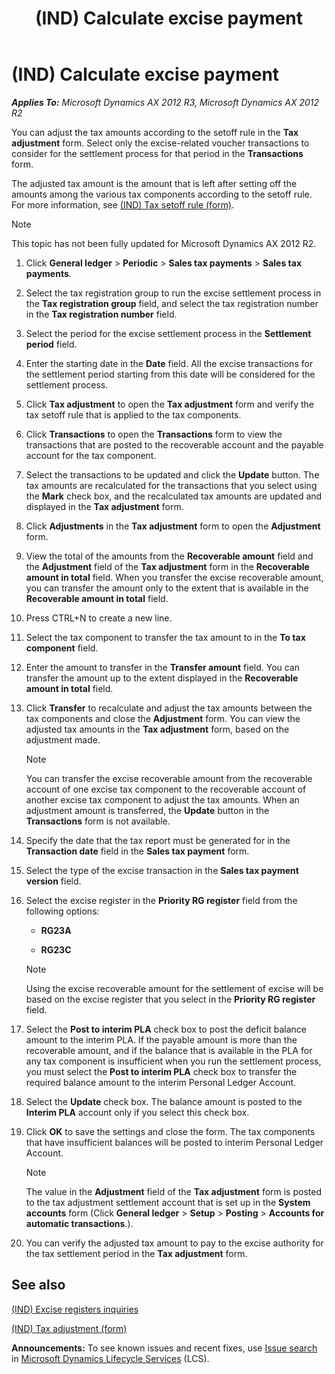 ﻿---
title: (IND) Calculate excise payment
TOCTitle: (IND) Calculate excise payment
ms:assetid: d25eeb65-3710-4b7b-aa18-db5b4f1ff409
ms:mtpsurl: https://technet.microsoft.com/en-us/library/JJ664941(v=AX.60)
ms:contentKeyID: 49386270
ms.date: 04/18/2014
mtps_version: v=AX.60
---

# (IND) Calculate excise payment 


_**Applies To:** Microsoft Dynamics AX 2012 R3, Microsoft Dynamics AX 2012 R2_

You can adjust the tax amounts according to the setoff rule in the **Tax adjustment** form. Select only the excise-related voucher transactions to consider for the settlement process for that period in the **Transactions** form.

The adjusted tax amount is the amount that is left after setting off the amounts among the various tax components according to the setoff rule. For more information, see [(IND) Tax setoff rule (form)](https://technet.microsoft.com/en-us/library/jj677818\(v=ax.60\)).


> [!NOTE]
> <P>This topic has not been fully updated for Microsoft Dynamics AX 2012 R2.</P>



1.  Click **General ledger** \> **Periodic** \> **Sales tax payments** \> **Sales tax payments**.

2.  Select the tax registration group to run the excise settlement process in the **Tax registration group** field, and select the tax registration number in the **Tax registration number** field.

3.  Select the period for the excise settlement process in the **Settlement period** field.

4.  Enter the starting date in the **Date** field. All the excise transactions for the settlement period starting from this date will be considered for the settlement process.

5.  Click **Tax adjustment** to open the **Tax adjustment** form and verify the tax setoff rule that is applied to the tax components.

6.  Click **Transactions** to open the **Transactions** form to view the transactions that are posted to the recoverable account and the payable account for the tax component.

7.  Select the transactions to be updated and click the **Update** button. The tax amounts are recalculated for the transactions that you select using the **Mark** check box, and the recalculated tax amounts are updated and displayed in the **Tax adjustment** form.

8.  Click **Adjustments** in the **Tax adjustment** form to open the **Adjustment** form.

9.  View the total of the amounts from the **Recoverable amount** field and the **Adjustment** field of the **Tax adjustment** form in the **Recoverable amount in total** field. When you transfer the excise recoverable amount, you can transfer the amount only to the extent that is available in the **Recoverable amount in total** field.

10. Press CTRL+N to create a new line.

11. Select the tax component to transfer the tax amount to in the **To tax component** field.

12. Enter the amount to transfer in the **Transfer amount** field. You can transfer the amount up to the extent displayed in the **Recoverable amount in total** field.

13. Click **Transfer** to recalculate and adjust the tax amounts between the tax components and close the **Adjustment** form. You can view the adjusted tax amounts in the **Tax adjustment** form, based on the adjustment made.
    

    > [!NOTE]
    > <P>You can transfer the excise recoverable amount from the recoverable account of one excise tax component to the recoverable account of another excise tax component to adjust the tax amounts. When an adjustment amount is transferred, the <STRONG>Update</STRONG> button in the <STRONG>Transactions</STRONG> form is not available.</P>



14. Specify the date that the tax report must be generated for in the **Transaction date** field in the **Sales tax payment** form.

15. Select the type of the excise transaction in the **Sales tax payment version** field.

16. Select the excise register in the **Priority RG register** field from the following options:
    
      - **RG23A**
    
      - **RG23C**
    

    > [!NOTE]
    > <P>Using the excise recoverable amount for the settlement of excise will be based on the excise register that you select in the <STRONG>Priority RG register</STRONG> field.</P>



17. Select the **Post to interim PLA** check box to post the deficit balance amount to the interim PLA. If the payable amount is more than the recoverable amount, and if the balance that is available in the PLA for any tax component is insufficient when you run the settlement process, you must select the **Post to interim PLA** check box to transfer the required balance amount to the interim Personal Ledger Account.

18. Select the **Update** check box. The balance amount is posted to the **Interim PLA** account only if you select this check box.

19. Click **OK** to save the settings and close the form. The tax components that have insufficient balances will be posted to interim Personal Ledger Account.
    

    > [!NOTE]
    > <P>The value in the <STRONG>Adjustment</STRONG> field of the <STRONG>Tax adjustment</STRONG> form is posted to the tax adjustment settlement account that is set up in the <STRONG>System accounts</STRONG> form (Click <STRONG>General ledger</STRONG> &gt; <STRONG>Setup</STRONG> &gt; <STRONG>Posting</STRONG> &gt; <STRONG>Accounts for automatic transactions</STRONG>.).</P>



20. You can verify the adjusted tax amount to pay to the excise authority for the tax settlement period in the **Tax adjustment** form.

## See also

[(IND) Excise registers inquiries](ind-excise-registers-inquiries.md)

[(IND) Tax adjustment (form)](https://technet.microsoft.com/en-us/library/jj664843\(v=ax.60\))

  
**Announcements:** To see known issues and recent fixes, use [Issue search](http://go.microsoft.com/fwlink/?linkid=389258) in [Microsoft Dynamics Lifecycle Services](http://go.microsoft.com/fwlink/?linkid=306505) (LCS).

